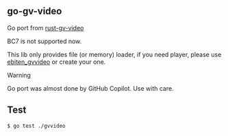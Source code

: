 ## go-gv-video

Go port from [rust-gv-video](https://github.com/funatsufumiya/rust-gv-video)

BC7 is not supported now.

This lib only provides file (or memory) loader, if you need player, please use [ebiten_gvvideo](https://github.com/funatsufumiya/ebiten_gvvideo) or create your one.

> [!WARNING]
> Go port was almost done by GitHub Copilot. Use with care.

## Test

```bash
$ go test ./gvvideo
```